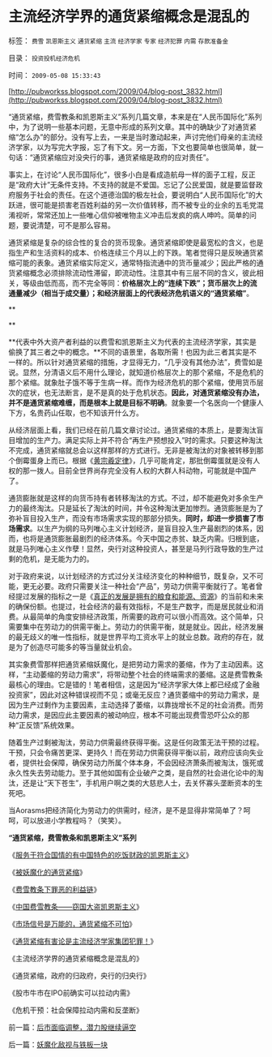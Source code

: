 # 主流经济学界的通货紧缩概念是混乱的

标签： `费雪` `凯恩斯主义` `通货紧缩` `主流` `经济学家` `专家` `经济犯罪` `内需` `存款准备金` 

目录： `投资投机经济危机`

时间： `2009-05-08 15:33:43`

[http://pubworkss.blogspot.com/2009/04/blog-post_3832.html](http://pubworkss.blogspot.com/2009/04/blog-post_3832.html)

“通货紧缩，费雪教条和凯恩斯主义”系列几篇文章，本来是在“人民币国际化”系列中，为了说明一些基本问题，无意中形成的系列文章。其中的确缺少了对通货紧缩“怎么办”的部分。没有写上去，一来是当时激动起来，声讨完他们母亲的主流经济学家，以为写完大字报，忘了有下文。另一方面，下文也要简单也很简单，就一句话：“通货紧缩应对没央行的事，通货紧缩是政府的应对责任”。

事实上，在讨论“人民币国际化”，很多小白是看成造航母一样的面子工程，反正是“政府大计”无条件支持。不支持的就是不爱国。忘记了公民爱国，就是要监督政府服务于社会的责任。在这个道德治国的极左社会，要说明白“人民币国际化”的大跃进，很可能是损害老百姓利益的另一次价值转移，而不被专业的业余的五毛党混淆视听，常常还加上一些唯心信仰被唯物主义冲击后发疯的病人呻吟。简单的问题，要说清楚，可不是那么容易。

通货紧缩是复杂的综合性的复合的货币现象。通货紧缩即使是最宽松的含义，也是指生产和生活资料的成本、价格连续三个月以上的下跌。笔者觉得只是反映通货紧缩可能的表象。通货紧缩实际定义，通常特指流通中的货币量减少；因此严格的通货紧缩概念必须排除流动性滞留，即流动性。注意其中有三层不同的含义，彼此相关，等级由低而高，而不完全等同：**价格层次上的“连续下跌”；货币层次上的流通量减少（相当于成交量）；和经济层面上的代表经济危机语义的“通货紧缩”**。

**

**

**代表中外大资产者利益的以费雪和凯恩斯主义为代表的主流经济学家，其实是偷换了其三者之中的概念。**不同的语景里，各取所需！也因为此三者其实是不一样的。所以针对通货紧缩的措施，才显得无力，“几乎没有其他办法”，费雪如是说。显然，分清语义后不用什么理论，就知道价格层次上的那个紧缩，不是危机的那个紧缩。就象肚子饿不等于生病一样。而作为经济危机的那个紧缩，使用货币层次的症状，也无法断言，是不是真的处于危机状态。**因此，对通货紧缩没有办法，并不是通货紧缩难缠，而是根本上就是目标不明确**。就象要一个名医向一个健康人下方，名贵药山任取，也不知该开什么方。

从经济层面上看，我们已经在前几篇文章讨论过。通货紧缩的本质上，是要淘汰盲目增加的生产力。满足实际上并不符合“再生产预想投入”时的需求。只要这种淘汰不完成，通货紧缩就总会以这样那样的方式进行。无非是被淘汰的对象被转移到那个倒霉蛋身上而已。根据《[黄宗羲定律](../../../2009/5/3/全球化黄宗羲定律：汇率高，百姓苦；低，百姓苦.md)》，几乎可能肯定，那批倒霉蛋就是没有人权的那一拨人。目前全世界尚存完全没有人权的大群人科动物，可能就是中国产了。

通货膨胀就是这样的向货币持有者转移淘汰的方式。不过，却不能避免对多余生产力的最终淘汰。只是延长了淘汰的时间，并令这种淘汰更加惨烈。通货膨胀是为了弥补盲目投入生产，而没有市场需求实现的那部分损失。**同时，却进一步损害了市场需求**。以生产为纲的马列唯心主义计划经济，是盲目投入生产最剧烈的体系，因而，也将是通货膨胀最剧烈的经济体系。今天中国之赤贫、缺乏内需。归根到底，就是马列唯心主义作孽！显然，央行对这种投资人，甚至是马列行政导致的生产过剩的危机，是无能为力的。

对于政府来说，以计划经济的方式过分关注经济变化的种种细节，既复杂，又不可能，更无必要。政府只需要关注一种社会“产品”，劳动力供需平衡就行了。笔者曾经提过发展的指标之一是《[真正的发展是拥有的粮食和能源、资源](../../../2008/11/21/两种保障救危机——中国经济发展的含义.md)》的当前和未来的确保份额。也提过，社会经济的最有效指标，不是生产数字，而是居民就业和消费。从最简单的角度安排经济政策，所需要的政府可以很小而高效。这个简单，只需要集中在劳动力的供需平衡上。劳动力的供需平衡，就是就业。因此，经济发展的最无歧义的唯一性指标，就是世界平均工资水平上的就业总数。政府的存在，就是为了创造尽可能多的等当量就业机会。

其实象费雪那样把通货紧缩妖魔化，是把劳动力需求的萎缩，作为了主动因素。这样，“主动萎缩的劳动力需求”，将带动整个社会的终端需求的萎缩。这是费雪教条最核心的理由。它是错的！笔者相信，这是因为“经济学家大体上都已经成了金融投资家”，因此对这种错误视而不见；或毫无反应？通货萎缩中的劳动力需求，是因为生产过剩作为主要因素，主动选择了萎缩，以靠拢增长不足的社会消费。而劳动力需求，是因应此主要因素的被动响应，根本不可能出现费雪恐吓公众的那种“正反馈”系统效果。

随着生产过剩被淘汰，劳动力供需最终获得平衡。这是任何政策无法干预的过程。干预，只会令痛苦更深、更持久！而在劳动力供需获得平衡以前，政府应该向失业者，提供社会保障，确保劳动力所属个体本身，不会因经济萧条而被淘汰，饿死或永久性失去劳动能力。至于其他如国有企业破产之类，是自然的社会进化论中的淘汰，还是让“天下苍生”，手机用户啊之类的大慈悲人士，去关怀寡头垄断资本的生死吧。

当Aorasms把经济简化为劳动力的供需时，经济，是不是显得非常简单了？呵呵，可以放进小学教程吗？（笑笑）。

**“通货紧缩，费雪教条和凯恩斯主义”系列**

《[服务于符合国情的有中国特色的吃饭财政的凯恩斯主义](http://blog.sina.com.cn/s/blog_5563a64d0100cinq.html)》

《[被妖魔化的通货紧缩](../../../2009/4/19/被妖魔化的通货紧缩.md)》

《[费雪教条下罪恶的利益链](../../../2009/4/22/费雪教条之通货紧缩有害论背后的资产利益链.md)》

《[中国费雪教条——窃国大盗凯恩斯主义](../../../2009/4/24/费雪教条和凯恩斯主义.md)》

《[市场信号是万能的，通货紧缩不可怕](../../../2009/4/26/市场信号是万能的，通货紧缩不可怕.md)》

《[通货紧缩有害论是主流经济学家集团犯罪！](../../../2009/4/27/通货紧缩有害论和主流经济学家.md)》

《主流经济学界的通货紧缩概念是混乱的》

《通货紧缩，政府的归政府，央行的归央行》

《股市牛市在IPO前确实可以拉动内需》

《危机干预：社会保障拉动内需和反垄断》



前一篇：[后市面临调整，潜力股继续逼空](../../../2009/5/8/后市面临调整，潜力股继续逼空.md)

后一篇：[妖魔化敌视与铁板一块](../../../2009/5/8/妖魔化敌视与铁板一块.md)
